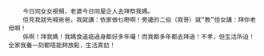         今日同女女視頻，老婆今日同屋企人去拜祭我媽。
        佢見我就先喊爸爸，我就講：依家做乜嘢啊！旁邊的二伯（我哥）就“教”侄女講：拜你老母啊！
        係啊！拜我媽！我媽食道癌過身都好多年囉！而我都多年都去拜過！不孝，但生活所迫！全家我養一刻都唔能夠放鬆，生活真攰！